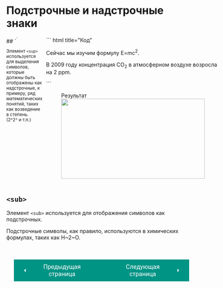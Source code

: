 # Подстрочные и надстрочные знаки

<div style="display:flex;" markdown>
<div style="flex:1; " markdown>
## `<sup>`

Элемент `<sup>` используется для выделения символов, которые должны быть отображены как надстрочные, к примеру, ряд математических понятий, таких как возведение в степень.<br>(2^2^ и т.п.)

</div>
<div style="flex:1;margin-left:10px;" markdown>
``` html title="Код"
<p>Сейчас мы изучим формулу E=mc<sup>2</sup>.</p>
    <p>В 2009 году концентрация CO<sub>2</sub>
в атмосферном воздухе возросла на 2 ppm.</p>
```
<figure><figcaption>Результат</figcaption><img width="380" height="212" src="/html-css-manual/assets/images/supsub.png"></figure></div></div>

## `<sub>`

Элемент `<sub>` используется для отображения символов как подстрочных.

Подстрочные символы, как правило, используются в химических формулах, таких как Н~2~О.

<div style="display: flex; justify-content: space-between; padding: 20px; margin-top:30px;"><button class="custom-button" style="background-color: rgb(0, 148, 133); color: white; font-family: 'Roboto', sans-serif; border: none; cursor: pointer; padding: 10px 20px; font-size: 16px; display: flex; align-items: center;" onclick="window.location.href='/html-css-manual/html/text/bolditalic'"><svg xmlns="http://www.w3.org/2000/svg" viewBox="0 0 24 24" style="fill: white; width: 20px; height: 20px;"><path d="M15 18l-6-6 6-6" /></svg><span style="margin: 0 10px;">Предыдущая страница</span></button><button class="custom-button" style="background-color: rgb(0, 148, 133); color: white; font-family: 'Roboto', sans-serif; border: none; cursor: pointer; padding: 10px 20px; font-size: 16px; display: flex; align-items: center;" onclick="window.location.href='/html-css-manual/html/text/brhr'"><span style="margin: 0 10px;">Следующая страница</span><svg xmlns="http://www.w3.org/2000/svg" viewBox="0 0 24 24" style="fill: white; width: 20px; height: 20px;"><path d="M9 18l6-6-6-6" /></svg></button></div>
